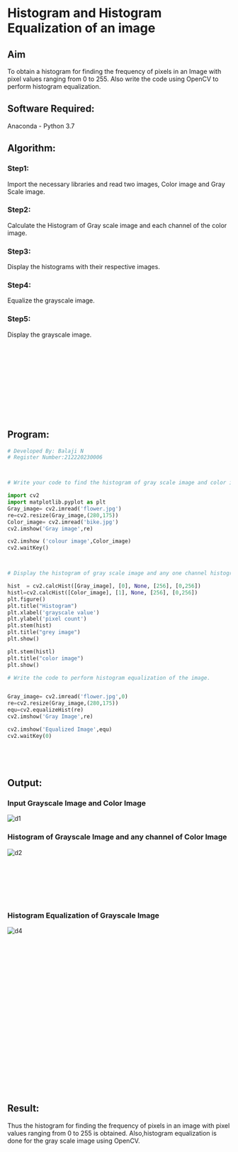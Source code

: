 # Histogram and Histogram Equalization of an image
## Aim
To obtain a histogram for finding the frequency of pixels in an Image with pixel values ranging from 0 to 255. Also write the code using OpenCV to perform histogram equalization.

## Software Required:
Anaconda - Python 3.7

## Algorithm:
### Step1:

Import the necessary libraries and read two images, Color image and Gray Scale image.
### Step2:
Calculate the Histogram of Gray scale image and each channel of the color image.
### Step3:
Display the histograms with their respective images.
### Step4:

Equalize the grayscale image.
### Step5:
Display the grayscale image.

## <br/><br/><br/><br/><br/><br/><br/>Program:
```python
# Developed By: Balaji N
# Register Number:212220230006



# Write your code to find the histogram of gray scale image and color image channels.

import cv2
import matplotlib.pyplot as plt
Gray_image= cv2.imread('flower.jpg')
re=cv2.resize(Gray_image,(280,175))
Color_image= cv2.imread('bike.jpg') 
cv2.imshow('Gray image',re)

cv2.imshow ('colour image',Color_image)
cv2.waitKey()



# Display the histogram of gray scale image and any one channel histogram from color image

hist  = cv2.calcHist([Gray_image], [0], None, [256], [0,256]) 
histl=cv2.calcHist([Color_image], [1], None, [256], [0,256]) 
plt.figure()
plt.title("Histogram")
plt.xlabel('grayscale value')
plt.ylabel('pixel count')
plt.stem(hist)
plt.title("grey image")
plt.show()

plt.stem(histl)
plt.title("color image")
plt.show()

# Write the code to perform histogram equalization of the image. 


Gray_image= cv2.imread('flower.jpg',0)
re=cv2.resize(Gray_image,(280,175))
equ=cv2.equalizeHist(re)
cv2.imshow('Gray Image',re)

cv2.imshow('Equalized Image',equ)
cv2.waitKey(0)






```
## Output:
### Input Grayscale Image and Color Image
![d1](https://user-images.githubusercontent.com/75235789/165101580-c87b14ba-413b-497c-a514-490aa519543c.jpg)




### Histogram of Grayscale Image and any channel of Color Image
![d2](https://user-images.githubusercontent.com/75235789/165101619-b5e36751-106b-42e7-97d9-cbfb7f7b6b7c.jpg)


### <br/><br/><br/><br/><br/>Histogram Equalization of Grayscale Image

![d4](https://user-images.githubusercontent.com/75235789/165108568-b0787e1d-bc48-4119-a491-34218301966c.jpg)

## <br/><br/><br/><br/><br/><br/><br/><br/><br/><br/><br/><br/><br/><br/>Result: 
Thus the histogram for finding the frequency of pixels in an image with pixel values ranging from 0 to 255 is obtained. Also,histogram equalization is done for the gray scale image using OpenCV.
